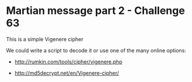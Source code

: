 # Martian message part 2 - Challenge 63

This is a simple Vigenere cipher

We could write a script to decode it or use one of the many online options:

* http://rumkin.com/tools/cipher/vigenere.php

* http://md5decrypt.net/en/Vigenere-cipher/
